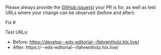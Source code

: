 Please always provide the [GitHub issue(s)](../issues) your PR is for, as well as test URLs where your change can be observed (before and after):

Fix #<gh-issue-id>

Test URLs:

- Before: https://develop--eds-editorial--ifahrentholz.hlx.live/
- After: https://<branch>--eds-editorial--ifahrentholz.hlx.live/
